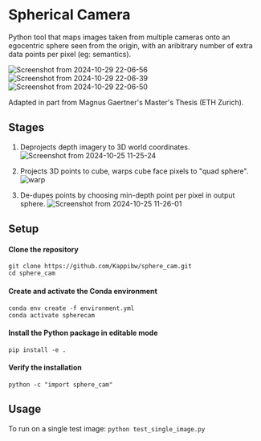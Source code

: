 # Spherical Camera
Python tool that maps images taken from multiple cameras onto an egocentric sphere seen from the origin, with an aribitrary number of extra data points per pixel (eg: semantics).

![Screenshot from 2024-10-29 22-06-56](https://github.com/user-attachments/assets/281324db-0ca1-41bf-b109-e0f8f2ce1c0f)
![Screenshot from 2024-10-29 22-06-39](https://github.com/user-attachments/assets/406b24c7-e7d3-41cf-8b2f-75a78946a5ae)
![Screenshot from 2024-10-29 22-06-50](https://github.com/user-attachments/assets/979fdcf6-44ea-443e-a6d9-d15a8a36307b)

Adapted in part from Magnus Gaertner's Master's Thesis (ETH Zurich).

## Stages
1. Deprojects depth imagery to 3D world coordinates.
![Screenshot from 2024-10-25 11-25-24](https://github.com/user-attachments/assets/9cd61c81-7458-455c-a739-f9552ca5dce4)

2. Projects 3D points to cube, warps cube face pixels to "quad sphere".
![warp](https://github.com/user-attachments/assets/94bc2173-96c9-4575-a3c9-6f3b9157f480)

3. De-dupes points by choosing min-depth point per pixel in output sphere.
![Screenshot from 2024-10-25 11-26-01](https://github.com/user-attachments/assets/68aa0d99-dfc9-4f20-bc45-3040ab81e3f8)

## Setup
#### Clone the repository

```
git clone https://github.com/Kappibw/sphere_cam.git
cd sphere_cam
```

#### Create and activate the Conda environment
```
conda env create -f environment.yml
conda activate spherecam
```

#### Install the Python package in editable mode
```
pip install -e .
```

#### Verify the installation
```
python -c "import sphere_cam"
```


## Usage
To run on a single test image:
`python test_single_image.py`
